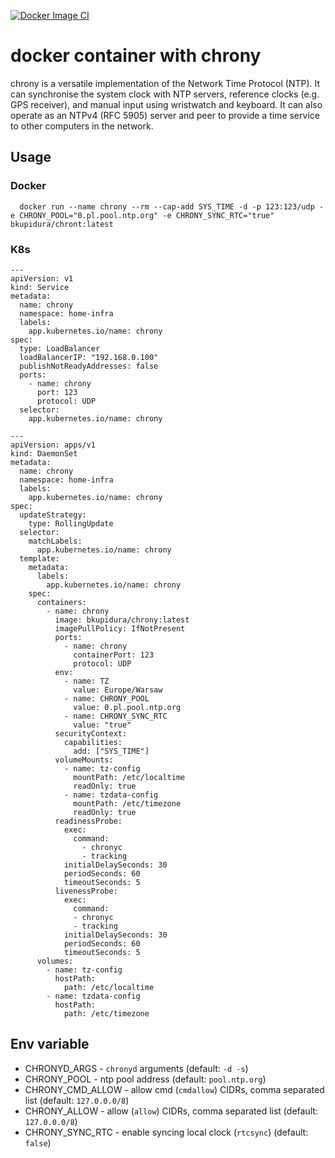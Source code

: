 [![Docker Image CI](https://github.com/bkupidura/chrony/actions/workflows/docker-image.yml/badge.svg)](https://github.com/bkupidura/chrony/actions/workflows/docker-image.yml)
# docker container with chrony
chrony is a versatile implementation of the Network Time Protocol (NTP). It can synchronise the system clock with NTP servers, reference clocks (e.g. GPS receiver), and manual input using wristwatch and keyboard. It can also operate as an NTPv4 (RFC 5905) server and peer to provide a time service to other computers in the network.

## Usage
### Docker
```
  docker run --name chrony --rm --cap-add SYS_TIME -d -p 123:123/udp -e CHRONY_POOL="0.pl.pool.ntp.org" -e CHRONY_SYNC_RTC="true" bkupidura/chront:latest
```
### K8s
```
---
apiVersion: v1
kind: Service
metadata:
  name: chrony
  namespace: home-infra
  labels:
    app.kubernetes.io/name: chrony
spec:
  type: LoadBalancer
  loadBalancerIP: "192.168.0.100"
  publishNotReadyAddresses: false
  ports:
    - name: chrony
      port: 123
      protocol: UDP
  selector:
    app.kubernetes.io/name: chrony

---
apiVersion: apps/v1
kind: DaemonSet
metadata:
  name: chrony
  namespace: home-infra
  labels:
    app.kubernetes.io/name: chrony
spec:
  updateStrategy:
    type: RollingUpdate
  selector:
    matchLabels:
      app.kubernetes.io/name: chrony
  template:
    metadata:
      labels:
        app.kubernetes.io/name: chrony
    spec:
      containers:
        - name: chrony
          image: bkupidura/chrony:latest
          imagePullPolicy: IfNotPresent
          ports:
            - name: chrony
              containerPort: 123
              protocol: UDP
          env:
            - name: TZ
              value: Europe/Warsaw
            - name: CHRONY_POOL
              value: 0.pl.pool.ntp.org
            - name: CHRONY_SYNC_RTC
              value: "true"
          securityContext:
            capabilities:
              add: ["SYS_TIME"]
          volumeMounts:
            - name: tz-config
              mountPath: /etc/localtime
              readOnly: true
            - name: tzdata-config
              mountPath: /etc/timezone
              readOnly: true
          readinessProbe:
            exec:
              command:
                - chronyc
                - tracking
            initialDelaySeconds: 30
            periodSeconds: 60
            timeoutSeconds: 5
          livenessProbe:
            exec:
              command:
              - chronyc
              - tracking
            initialDelaySeconds: 30
            periodSeconds: 60
            timeoutSeconds: 5
      volumes:
        - name: tz-config
          hostPath:
            path: /etc/localtime
        - name: tzdata-config
          hostPath:
            path: /etc/timezone
```

## Env variable

* CHRONYD_ARGS - `chronyd` arguments (default: `-d -s`)
* CHRONY_POOL - ntp pool address (default: `pool.ntp.org`)
* CHRONY_CMD_ALLOW - allow cmd (`cmdallow`) CIDRs, comma separated list (default: `127.0.0.0/8`)
* CHRONY_ALLOW - allow (`allow`) CIDRs, comma separated list (default: `127.0.0.0/8`)
* CHRONY_SYNC_RTC - enable syncing local clock (`rtcsync`) (default: `false`)
